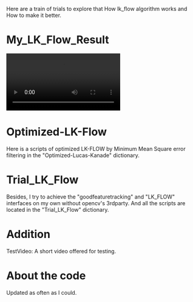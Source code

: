 
Here are a train of trials to explore that How lk_flow algorithm works and How to make it better.

# My_LK_Flow_Result
![result](https://github.com/wonderseen/Optimized-LK-Flow/blob/master/result-show/LK-Flow-result.mp4)

# Optimized-LK-Flow
Here is a scripts of optimized LK-FLOW by Minimum Mean Square error filtering in the "Optimized-Lucas-Kanade" dictionary.

# Trial_LK_Flow
Besides, I try to achieve the "goodfeaturetracking" and "LK_FLOW" interfaces on my own without opencv's 3rdparty.
And all the scripts are located in the "Trial_LK_Flow" dictionary.

# Addition
TestVideo: A short video offered for testing.

# About the code
Updated as often as I could.

